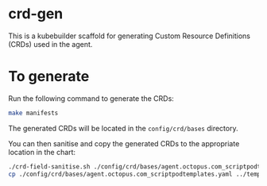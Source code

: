 # crd-gen
This is a kubebuilder scaffold for generating Custom Resource Definitions (CRDs) used in the agent.

# To generate
Run the following command to generate the CRDs:
```bash
make manifests
```
The generated CRDs will be located in the `config/crd/bases` directory.

You can then sanitise and copy the generated CRDs to the appropriate location in the chart:
```bash
./crd-field-sanitise.sh ./config/crd/bases/agent.octopus.com_scriptpodtemplates.yaml
cp ./config/crd/bases/agent.octopus.com_scriptpodtemplates.yaml ../templates/crd-script-pod-template.yaml
```